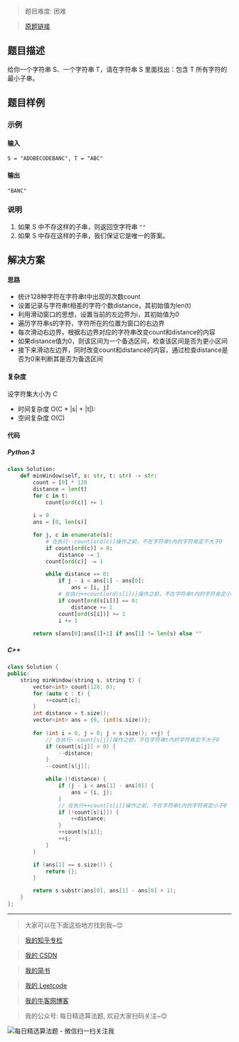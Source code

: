 > 题目难度: 困难

> [原题链接](https://leetcode-cn.com/problems/minimum-window-substring/)

## 题目描述

给你一个字符串 S、一个字符串 T，请在字符串 S 里面找出：包含 T 所有字符的最小子串。

## 题目样例

### 示例

#### 输入

```
S = "ADOBECODEBANC", T = "ABC"
```

#### 输出

```
"BANC"
```

### **说明**

1. 如果 S 中不存这样的子串，则返回空字符串 `""`
2. 如果 S 中存在这样的子串，我们保证它是唯一的答案。

## 解决方案

#### 思路

- 统计128种字符在字符串t中出现的次数count
- 设置记录与字符串t相差的字符个数distance，其初始值为len(t)
- 利用滑动窗口的思想，设置当前的左边界为i，其初始值为0
- 遍历字符串s的字符，字符所在的位置为窗口的右边界
- 每次滑动右边界，根据右边界对应的字符串改变count和distance的内容
- 如果distance值为0，则该区间为一个备选区间，检查该区间是否为更小区间
- 接下来滑动左边界，同时改变count和distance的内容，通过检查distance是否为0来判断其是否为备选区间

#### 复杂度

设字符集大小为 *C*

- 时间复杂度 O(C * |s| + |t|): 
- 空间复杂度 O(C)

#### 代码

##### Python 3

```python
class Solution:
    def minWindow(self, s: str, t: str) -> str:
        count = [0] * 128
        distance = len(t)
        for c in t:
            count[ord(c)] += 1
        
        i = 0
        ans = [0, len(s)]

        for j, c in enumerate(s):
            # 在执行--count[ord(c)]操作之前，不在字符串t内的字符肯定不大于0
            if count[ord(c)] > 0:
                distance -= 1
            count[ord(c)] -= 1

            while distance == 0:
                if j - i < ans[1] - ans[0]:
                    ans = [i, j]
                # 在执行++count[ord(s[i])]操作之前，不在字符串t内的字符肯定小于0
                if count[ord(s[i])] == 0:
                    distance += 1
                count[ord(s[i])] += 1
                i += 1
        
        return s[ans[0]:ans[1]+1] if ans[1] != len(s) else ""
```

##### C++

```cpp
class Solution {
public:
    string minWindow(string s, string t) {
        vector<int> count(128, 0);
        for (auto c : t) {
            ++count[c];
        }
        int distance = t.size();
        vector<int> ans = {0, (int)s.size()};
        
        for (int i = 0, j = 0; j < s.size(); ++j) {
            // 在执行--count[s[j]]操作之前，不在字符串t内的字符肯定不大于0
            if (count[s[j]] > 0) {
                --distance;
            }
            --count[s[j]];

            while (!distance) {
                if (j - i < ans[1] - ans[0]) {
                    ans = {i, j};
                }
                // 在执行++count[s[i]]操作之前，不在字符串t内的字符肯定小于0
                if (!count[s[i]]) {
                    ++distance;
                }                    
                ++count[s[i]];
                ++i;
            }
        }

        if (ans[1] == s.size()) {
            return {};
        }

        return s.substr(ans[0], ans[1] - ans[0] + 1);
    }
};
```

---

> 大家可以在下面这些地方找到我~😊

> [我的知乎专栏](https://zhuanlan.zhihu.com/c_1242508721932464128)

> [我的 CSDN](https://me.csdn.net/zjulyx1993)

> [我的简书](https://www.jianshu.com/u/3a17f1fdfd67)

> [我的 Leetcode](https://leetcode-cn.com/u/suibianfahui/)

> [我的牛客网博客](https://blog.nowcoder.net/zjulyx)

> 我的公众号: 每日精选算法题, 欢迎大家扫码关注~😊

![每日精选算法题 - 微信扫一扫关注我](https://mmbiz.qpic.cn/mmbiz_jpg/1KjZicMlYPMgZWmoL4eYcs6UcfmvsetDWME2YJyaCp9oT9z3U573FWENBNhyOByxYI0epew6O37hiaOhdh90QeJg/640?wx_fmt=jpeg&tp=webp&wxfrom=5&wx_lazy=1&wx_co=1)
